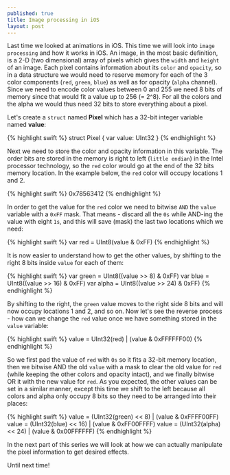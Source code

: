 ```yaml
---
published: true
title: Image processing in iOS
layout: post
---
```

Last time we looked at animations in iOS. This time we will look into `image processing` and how it works in iOS. An image, in the most basic definition, is a 2-D (two dimensional) array of pixels which gives the `width` and `height` of an image. Each pixel contains information about its `color` and `opacity`, so in a data structure we would need to reserve memory for each of the 3 color components (`red`, `green`, `blue`) as well as for opacity (`alpha` channel). Since we need to encode color values between 0 and 255 we need 8 bits of memory since that would fit a value up to 256 (= 2^8). For all the colors and the alpha we would thus need 32 bits to store everything about a pixel.

Let's create a `struct` named __Pixel__ which has a 32-bit integer variable named __value__:

{% highlight swift %}
struct Pixel {
    var value: UInt32
}
{% endhighlight %}

Next we need to store the color and opacity information in this variable. The order bits are stored in the memory is right to left (`little endian`) in the Intel processor technology, so the `red` color would go at the end of the 32 bits memory location. In the example below, the `red` color will occupy locations 1 and 2.

{% highlight swift %}
0x78563412
{% endhighlight %}

In order to get the value for the `red` color we need to bitwise `AND` the `value` variable with a `0xFF` mask. That means - discard all the `0s` while AND-ing the value with eight `1s`, and this will save (mask) the last two locations which we need:

{% highlight swift %}
var red = UInt8(value & 0xFF)
{% endhighlight %}

It is now easier to understand how to get the other values, by shifting to the right 8 bits inside `value` for each of them:

{% highlight swift %}
var green = UInt8((value >> 8) & 0xFF)
var blue = UInt8((value >> 16) & 0xFF)
var alpha = UInt8((value >> 24) & 0xFF)
{% endhighlight %}

By shifting to the right, the `green` value moves to the right side 8 bits and will now occupy locations 1 and 2, and so on. Now let's see the reverse process - how can we change the `red` value once we have something stored in the `value` variable:

{% highlight swift %}
value = UInt32(red) | (value & 0xFFFFFF00)
{% endhighlight %}

So we first pad the value of `red` with `0s` so it fits a 32-bit memory location, then we bitwise AND the old `value` with a mask to clear the old value for `red` (while keeping the other colors and opacity intact), and we finally bitwise OR it with the new value for `red`. As you expected, the other values can be set in a similar manner, except this time we shift to the left because all colors and alpha only occupy 8 bits so they need to be arranged into their places:

{% highlight swift %}
value = (UInt32(green) << 8) | (value & 0xFFFF00FF)
value = (UInt32(blue) << 16) | (value & 0xFF00FFFF)
value = (UInt32(alpha) << 24) | (value & 0x00FFFFFF)
{% endhighlight %}

In the next part of this series we will look at how we can actually manipulate the pixel information to get desired effects.

Until next time!